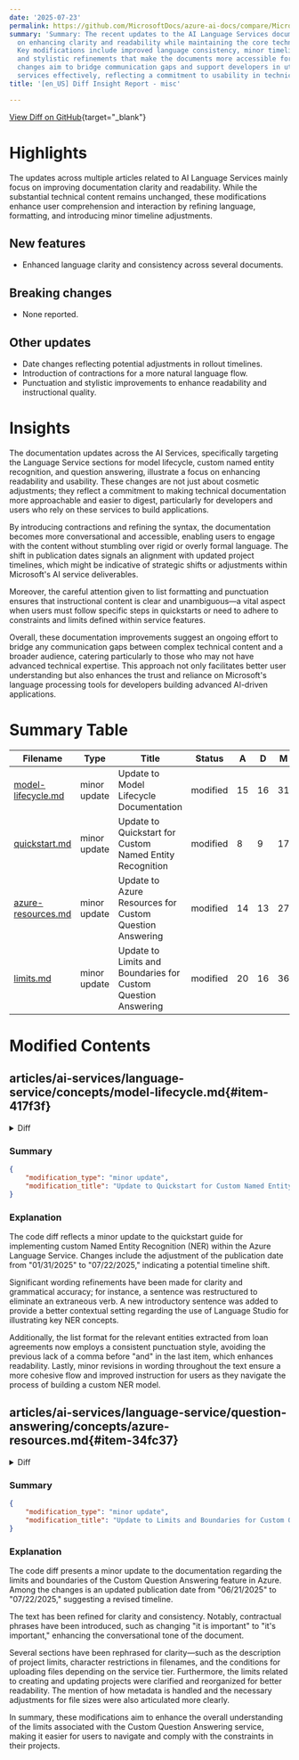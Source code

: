 ```yaml
---
date: '2025-07-23'
permalink: https://github.com/MicrosoftDocs/azure-ai-docs/compare/MicrosoftDocs:8cabf74...MicrosoftDocs:e9c44be
summary: 'Summary: The recent updates to the AI Language Services documentation focus
  on enhancing clarity and readability while maintaining the core technical content.
  Key modifications include improved language consistency, minor timeline adjustments,
  and stylistic refinements that make the documents more accessible for users. These
  changes aim to bridge communication gaps and support developers in utilizing the
  services effectively, reflecting a commitment to usability in technical documentation.'
title: '[en_US] Diff Insight Report - misc'

---
```


[View Diff on GitHub](https://github.com/MicrosoftDocs/azure-ai-docs/compare/MicrosoftDocs:8cabf74...MicrosoftDocs:e9c44be){target="_blank"}

# Highlights
The updates across multiple articles related to AI Language Services mainly focus on improving documentation clarity and readability. While the substantial technical content remains unchanged, these modifications enhance user comprehension and interaction by refining language, formatting, and introducing minor timeline adjustments.

## New features
- Enhanced language clarity and consistency across several documents.

## Breaking changes
- None reported.

## Other updates
- Date changes reflecting potential adjustments in rollout timelines.
- Introduction of contractions for a more natural language flow.
- Punctuation and stylistic improvements to enhance readability and instructional quality. 

# Insights
The documentation updates across the AI Services, specifically targeting the Language Service sections for model lifecycle, custom named entity recognition, and question answering, illustrate a focus on enhancing readability and usability. These changes are not just about cosmetic adjustments; they reflect a commitment to making technical documentation more approachable and easier to digest, particularly for developers and users who rely on these services to build applications.

By introducing contractions and refining the syntax, the documentation becomes more conversational and accessible, enabling users to engage with the content without stumbling over rigid or overly formal language. The shift in publication dates signals an alignment with updated project timelines, which might be indicative of strategic shifts or adjustments within Microsoft's AI service deliverables.

Moreover, the careful attention given to list formatting and punctuation ensures that instructional content is clear and unambiguous—a vital aspect when users must follow specific steps in quickstarts or need to adhere to constraints and limits defined within service features.

Overall, these documentation improvements suggest an ongoing effort to bridge any communication gaps between complex technical content and a broader audience, catering particularly to those who may not have advanced technical expertise. This approach not only facilitates better user understanding but also enhances the trust and reliance on Microsoft's language processing tools for developers building advanced AI-driven applications.

# Summary Table
|  Filename  | Type |    Title    | Status | A  | D  | M  |
|------------|------|-------------|--------|----|----|----|
| [model-lifecycle.md](#item-417f3f) | minor update | Update to Model Lifecycle Documentation | modified | 15 | 16 | 31 | 
| [quickstart.md](#item-abe5b8) | minor update | Update to Quickstart for Custom Named Entity Recognition | modified | 8 | 9 | 17 | 
| [azure-resources.md](#item-34fc37) | minor update | Update to Azure Resources for Custom Question Answering | modified | 14 | 13 | 27 | 
| [limits.md](#item-50708f) | minor update | Update to Limits and Boundaries for Custom Question Answering | modified | 20 | 16 | 36 | 


# Modified Contents
## articles/ai-services/language-service/concepts/model-lifecycle.md{#item-417f3f}

<details>
<summary>Diff</summary>
````diff
@@ -6,34 +6,34 @@ author: laujan
 manager: nitinme
 ms.service: azure-ai-language
 ms.topic: conceptual
-ms.date: 01/31/2025
+ms.date: 07/22/2025
 ms.author: lajanuar
 ---
 
 # Model lifecycle
 
-Language service features utilize AI models. We update the language service with new model versions to improve accuracy, support, and quality. As models become older, they are retired. Use this article for information on that process, and what you can expect for your applications.
+Language service features utilize AI models. We update the language service with new model versions to improve accuracy, support, and quality. As models become older, they're retired. Use this article for information on that process, and what you can expect for your applications.
 
 ## Prebuilt features
 
-Our standard (not customized) language service features are built on AI models that we call pre-trained or prebuilt models.
+Our standard (not customized) language service features are built on AI models that we call pretrained or prebuilt models.
 
 We regularly update the language service with new model versions to improve model accuracy, support, and quality.
 
-By default, all API requests will use the latest Generally Available (GA) model.
+By default, all API requests use the latest Generally Available (GA) model.
 
 #### Choose the model-version used on your data
 
-We recommend using the `latest` model version to utilize the latest and highest quality models. As our models improve, it’s possible that some of your model results may change. Model versions may be deprecated, so we no longer accept specified GA model versions in your implementation. 
+We recommend using the `latest` model version to utilize the latest and highest quality models. As our models improve, it's possible that some of your model results may change. Model versions may be deprecated, so we no longer accept specified GA model versions in your implementation. 
 
-Preview models used for preview features do not maintain a minimum retirement period and may be deprecated at any time.
+Preview models used for preview features don't maintain a minimum retirement period and may be deprecated at any time.
 
-By default, API and SDK requests will use the latest Generally Available model. To use a model in preview, you can use an optional parameter `modelVersion` to select the preview version of the model to be used (not recommended for GA models).
+By default, API and SDK requests use the latest Generally Available model. To use a model in preview, you can use an optional parameter `modelVersion` to select the preview version of the model to be used (not recommended for GA models).
 
 > [!NOTE]
-> If you are using a model version that is not listed in the table, then it was subjected to the expiration policy.
+> If you're using a model version that isn't listed in the table, then it was subjected to the expiration policy.
 
-Use the table below to find which model versions are supported by each feature:
+Use the following table to find which model versions support each feature:
 
 | Feature                                             | Supported generally available (GA) version     | Latest supported preview versions           |
 |-----------------------------------------------------|------------------------------------------------|---------------------------------------------|
@@ -55,7 +55,7 @@ Use the table below to find which model versions are supported by each feature:
 
 For custom features, there are two key parts of the AI implementation: training and deployment. New configurations are released regularly with regular AI improvements, so older and less accurate configurations are retired. 
 
-Use the table below to find which model versions are supported by each feature:
+Use the following table to find which model versions support each feature:
 
 | Feature                                     | Supported Training Config Versions         | Training Config Expiration         | Deployment Expiration  |
 |---------------------------------------------|--------------------------------------------|------------------------------------|------------------------|
@@ -66,24 +66,23 @@ Use the table below to find which model versions are supported by each feature:
 
 ** *For latest training configuration versions, the posted expiration dates are subject to availability of a newer model version. If no newer model versions are available, the expiration date may be extended.*
 
-Training configurations are typically available for **six months** after its release. If you've assigned a trained configuration to a deployment, this deployment expires after **twelve months** from the training config expiration. If your models are about to expire, you can retrain and redeploy your models with the latest training configuration version. 
+Training configurations are typically available for **six months** after its release. If you assigned a trained configuration to a deployment, this deployment expires after **twelve months** from the training config expiration. If your models are about to expire, you can retrain and redeploy your models with the latest training configuration version. 
 
 > [!TIP]
-> It's recommended to use the latest supported configuration version.
+> We recommend that you use the latest supported configuration version.
 
 After the **training config expiration** date, you'll have to use another supported training configuration version to submit any training or deployment jobs. After the **deployment expiration** date, your deployed model will be unavailable to be used for prediction.
 
 After training config version expires, API calls will return an error when called or used if called with an expired configuration version. By default, training requests use the latest available training configuration version. To change the configuration version, use the `trainingConfigVersion` parameter when submitting a training job and assign the version you want.
 
 
-
 ## API versions
 
-When you're making API calls to the following features, you need to specify the `API-VERISON` you want to use to complete your request. It's recommended to use the latest available API versions.
+When you're making API calls to the following features, you need to specify the `API-VERISON` you want to use to complete your request. We recommend that you use the latest available API version.
 
-If you're using [Language Studio](https://aka.ms/languageStudio) for your projects, you'll use the latest API version available. Other API versions are only available through the REST APIs and client libraries.
+If you're using [Language Studio](https://aka.ms/languageStudio) for your projects, you use the latest API version available. Other API versions are only available through the REST APIs and client libraries.
 
-Use the following table to find which API versions are supported by each feature:
+Use the following table to find which API versions support each feature:
 
 |Feature                               |Supported versions                                                                   |Latest Generally Available version                           |Latest preview version|
 |--------------------------------------|-------------------------------------------------------------------------------------|----------------------------------|----------------------|
````
</details>

### Summary

```json
{
    "modification_type": "minor update",
    "modification_title": "Update to Model Lifecycle Documentation"
}
```

### Explanation
The code diff represents a minor update to the documentation concerning the model lifecycle of the AI Language Service. The changes include slight modifications to the wording and formatting within the text to improve clarity and conciseness. Notably, verb contractions have been introduced for more natural language flow, such as changing "as models become older, they are retired" to "as models become older, they're retired." 

Several instances of stylistic adjustments were made, such as modifying phrases like "use the table below" to "use the following table" for improved readability. Additionally, the date on line 5 was updated from "01/31/2025" to "07/22/2025," which could reflect a significant roadmap adjustment. Overall, these alterations enhance the clarity of the material without altering the substantive technical content.

## articles/ai-services/language-service/custom-named-entity-recognition/quickstart.md{#item-abe5b8}

<details>
<summary>Diff</summary>
````diff
@@ -6,20 +6,21 @@ author: laujan
 manager: nitinme
 ms.service: azure-ai-language
 ms.topic: quickstart
-ms.date: 01/31/2025
+ms.date: 07/22/2025
 ms.author: lajanuar
 ms.custom: language-service-custom-ner, mode-other
 zone_pivot_groups: usage-custom-language-features
 ---
 
 # Quickstart: Custom named entity recognition
 
-Use this article to get started with creating a custom NER project where you can train custom models for custom entity recognition. A model is artificial intelligence software that's trained to do a certain task. For this system, the models extract named entities and are trained by learning from tagged data.
+Use this article to get started with creating a custom NER project where you can train custom models for custom entity recognition. A model artificial intelligence software trained to achieve a specific task. For this system, the models extract named entities and are trained by learning from tagged data.
+
+In this article, we use Language Studio to demonstrate key concepts of custom Named Entity Recognition (NER). As an example, let's build a custom NER model to extract the following relevant entities from loan agreements:
 
-In this article, we use Language Studio to demonstrate key concepts of custom Named Entity Recognition (NER). As an example we’ll build a custom NER model to extract relevant entities from loan agreements, such as the:
 * Date of the agreement
-* Borrower's name, address, city and state  
-* Lender's name, address, city and state  
+* Borrower's name, address, city, and state
+* Lender's name, address, city, and state
 * Loan and interest amounts
 
 ::: zone pivot="language-studio"
@@ -36,11 +37,9 @@ In this article, we use Language Studio to demonstrate key concepts of custom Na
 
 ## Next steps
 
-After you've created entity extraction model, you can:
-
-* [Use the runtime API to extract entities](how-to/call-api.md)
+After you create your entity extraction model, you can [use the runtime API to extract entities](how-to/call-api.md).
 
-When you start to create your own custom NER projects, use the how-to articles to learn more about tagging, training and consuming your model in greater detail:
+As you create your own custom NER projects, use our how-to articles to learn more about tagging, training, and consuming your model in greater detail:
 
 * [Data selection and schema design](how-to/design-schema.md)
 * [Tag data](how-to/tag-data.md)
````
</details>

### Summary

```json
{
    "modification_type": "minor update",
    "modification_title": "Update to Quickstart for Custom Named Entity Recognition"
}
```

### Explanation
The code diff reflects a minor update to the quickstart guide for implementing custom Named Entity Recognition (NER) within the Azure Language Service. Changes include the adjustment of the publication date from "01/31/2025" to "07/22/2025," indicating a potential timeline shift.

Significant wording refinements have been made for clarity and grammatical accuracy; for instance, a sentence was restructured to eliminate an extraneous verb. A new introductory sentence was added to provide a better contextual setting regarding the use of Language Studio for illustrating key NER concepts. 

Additionally, the list format for the relevant entities extracted from loan agreements now employs a consistent punctuation style, avoiding the previous lack of a comma before "and" in the last item, which enhances readability. Lastly, minor revisions in wording throughout the text ensure a more cohesive flow and improved instruction for users as they navigate the process of building a custom NER model.

## articles/ai-services/language-service/question-answering/concepts/azure-resources.md{#item-34fc37}

<details>
<summary>Diff</summary>
````diff
@@ -1,24 +1,24 @@
 ---
 title: Azure resources - custom question answering
-description: Question answering uses several Azure sources, each with a different purpose. Understanding how they are used individually allows you to plan for and select the correct pricing tier or know when to change your pricing tier. Understanding how they are used in combination allows you to find and fix problems when they occur.
+description: Question answering uses several Azure sources, each with a different purpose. Understanding how they're used individually allows you to plan for and select the correct pricing tier or know when to change your pricing tier. Understanding how they're used in combination allows you to find and fix problems when they occur.
 ms.service: azure-ai-language
 ms.topic: conceptual
 author: laujan
 ms.author: lajanuar
-ms.date: 06/30/2025
+ms.date: 07/22/2025
 ms.custom: language-service-question-answering
 ---
 
 # Azure resources for custom question answering
 
-Custom question answering uses several Azure sources, each with a different purpose. Understanding how they are used individually allows you to plan for and select the correct pricing tier or know when to change your pricing tier. Understanding how resources are used _in combination_ allows you to find and fix problems when they occur.
+Custom question answering uses several Azure sources, each with a different purpose. Understanding how they're used individually allows you to plan for and select the correct pricing tier or know when to change your pricing tier. Understanding how resources are used _in combination_ allows you to find and fix problems when they occur.
 
 ## Resource planning
 
 > [!TIP]
 > "Knowledge base" and "project" are equivalent terms in custom question answering and can be used interchangeably.
 
-When you first develop a project, in the prototype phase, it is common to have a single resource for both testing and production.
+When you first develop a project, in the prototype phase, it's common to have a single resource for both testing and production.
 
 When you move into the development phase of the project, you should consider:
 
@@ -34,14 +34,15 @@ Typically there are three parameters you need to consider:
 
     * The throughput for custom question answering is currently capped at 10 text records per second for both management APIs and prediction APIs.
 
-    * This should also influence your **Azure AI Search** selection, see more details [here](/azure/search/search-sku-tier). Additionally, you might need to adjust Azure AI Search [capacity](/azure/search/search-capacity-planning) with replicas.
+    * The throughput cap should also influence your **Azure AI Search** selection. For more information, *see* [Azure AI Search](/azure/search/search-sku-tier). Additionally, you might need to adjust Azure AI Search [capacity](/azure/search/search-capacity-planning) with replicas.
 
 * **Size and the number of projects**: Choose the appropriate [Azure search SKU](https://azure.microsoft.com/pricing/details/search/) for your scenario. Typically, you decide the number of projects you need based on number of different subject domains. One subject domain (for a single language) should be in one project.
 
     With custom question answering, you have a choice to set up your language resource in a single language or multiple languages. You can make this selection when you create your first project in the [Language Studio](https://language.azure.com/).
 
     > [!IMPORTANT]
-    > You can publish N-1 projects of a single language or N/2 projects of different languages in a particular tier, where N is the maximum indexes allowed in the tier. Also check the maximum size and the number of documents allowed per tier.
+    > You can publish N-1 projects  with a single language resource or N-2 projects with multiple language resources in a single tier. The `N` notation is the maximum indexes allowed in the tier.
+    > Also, check the maximum size and the number of documents allowed per tier.
 
     For example, if your tier has 15 allowed indexes, you can publish 14 projects of the same language (one index per published project). The 15th index is used for all the projects for authoring and testing. If you choose to have projects in different languages, then you can only publish seven projects.
 
@@ -51,9 +52,9 @@ The following table gives you some high-level guidelines.
 
 |                            |Azure AI Search | Limitations                      |
 | -------------------------- |------------ | -------------------------------- |
-| **Experimentation**        |Free Tier    | Publish Up to 2 KBs, 50 MB size  |
-| **Dev/Test Environment**   |Basic        | Publish Up to 14 KBs, 2 GB size    |
-| **Production Environment** |Standard     | Publish Up to 49 KBs, 25 GB size |
+| **Experimentation**        |Free Tier    | Publish Up to 2-KBs, 50-MB size  |
+| **Dev/Test Environment**   |Basic        | Publish Up to 14-KBs, 2-GB size    |
+| **Production Environment** |Standard     | Publish Up to 49-KBs, 25-GB size |
 
 ## Recommended settings
 
@@ -63,14 +64,14 @@ The throughput for custom question answering is currently capped at 10 text reco
 
 ## Keys in custom question answering
 
-Your custom question answering feature deals with two kinds of keys: **authoring keys** and **Azure AI Search keys** used to access the service in the customer’s subscription.
+Your custom question answering feature deals with two kinds of keys: **authoring keys** and **Azure AI Search keys** used to access the service in the customer's subscription.
 
 Use these keys when making requests to the service through APIs.
 
 |Name|Location|Purpose|
 |--|--|--|
 |Authoring/Subscription key|[Azure portal](https://azure.microsoft.com/free/cognitive-services/)|These keys are used to access the Language service APIs). These APIs let you edit the questions and answers in your project, and publish your project. These keys are created when you create a new resource.<br><br>Find these keys on the **Azure AI services** resource on the **Keys and Endpoint** page.|
-|Azure AI Search Admin Key|[Azure portal](/azure/search/search-security-api-keys)|These keys are used to communicate with the Azure AI Search service deployed in the user’s Azure subscription. When you associate an Azure AI Search resource with the custom question answering feature, the admin key is automatically passed to custom question answering. <br><br>You can find these keys on the **Azure AI Search** resource on the **Keys** page.|
+|Azure AI Search Admin Key|[Azure portal](/azure/search/search-security-api-keys)|These keys are used to communicate with the Azure AI Search service deployed in the user's Azure subscription. When you associate an Azure AI Search resource with the custom question answering feature, the admin key is automatically passed to custom question answering. <br><br>You can find these keys on the **Azure AI Search** resource on the **Keys** page.|
 
 ### Find authoring keys in the Azure portal
 
@@ -94,12 +95,12 @@ In custom question answering, both the management and the prediction services ar
 
 Each Azure resource created with custom question answering feature has a specific purpose:
 
-* Language resource (Also referred to as a Text Analytics resource depending on the context of where you are evaluating the resource.)
+* Language resource (Also referred to as a Text Analytics resource depending on the context of where you're evaluating the resource.)
 * Azure AI Search resource
 
 ### Language resource
 
-The language resource with custom question answering feature provides access to the authoring and publishing APIs, hosts the ranking runtime as well as provides telemetry.
+The language resource with custom question answering feature provides access to the authoring and publishing APIs, hosts the ranking runtime and provides telemetry.
 
 ### Azure AI Search resource
 
````
</details>

### Summary

```json
{
    "modification_type": "minor update",
    "modification_title": "Update to Azure Resources for Custom Question Answering"
}
```

### Explanation
The code diff showcases a minor update to the Azure resources documentation related to the Custom Question Answering feature. Key modifications include an updated publication date from "06/30/2025" to "07/22/2025," reflecting a revised schedule.

The document's text has undergone several stylistic enhancements for clarity and consistency. For example, contractions have been introduced in certain sections (changing "they are" to "they're"), and punctuation has been standardized for lists and descriptive text. Additionally, more precise phrasing has been employed in various examples and descriptions, such as clarifying the conditions under which projects can be published in specific tiers.

New content has been added to make the document more informative, such as providing clearer distinctions between project limits based on language resources. The section on throughput limitations has been streamlined for better readability, and suggested actions in the resource planning section have been updated for improved guidance. Overall, these changes enhance the document's instructional quality and usability for developers working with the Azure Question Answering service.

## articles/ai-services/language-service/question-answering/concepts/limits.md{#item-50708f}

<details>
<summary>Diff</summary>
````diff
@@ -1,16 +1,16 @@
 ---
 title: Limits and boundaries - custom question answering
-description: Custom question answering has meta-limits for parts of the knowledge base and service. It is important to keep your knowledge base within those limits in order to test and publish.
+description: Custom question answering has meta-limits for parts of the knowledge base and service. It's important to keep your knowledge base within those limits in order to test and publish.
 ms.service: azure-ai-language
 author: laujan
 ms.author: lajanuar
 ms.topic: conceptual
-ms.date: 06/21/2025
+ms.date: 07/22/2025
 ---
 
 # Project limits and boundaries
 
-Custom question answering limits provided below are a combination of the [Azure AI Search pricing tier limits](/azure/search/search-limits-quotas-capacity) and custom question answering limits. Both sets of limits affect how many projects you can create per resource and how large each project can grow.
+The following custom question answering limits are a combination of the [Azure AI Search pricing tier limits](/azure/search/search-limits-quotas-capacity) and custom question answering limits. Both sets of limits affect how many projects you can create per resource and how large each project can grow.
 
 ## Projects
 
@@ -21,7 +21,8 @@ Choose the appropriate [Azure search SKU](https://azure.microsoft.com/pricing/de
 With custom question answering, you have a choice to set up your language resource in a single language or multiple languages. You can make this selection when you create your first project in the [Language Studio](https://language.azure.com/).
 
   > [!IMPORTANT]
-  > You can publish N-1 projects of a single language or N/2 projects of different languages in a particular tier, where N is the maximum indexes allowed in the tier. Also check the maximum size and the number of documents allowed per tier.
+  > You can publish N-1 projects with a single language resource or N-2 projects with multiple language resources in a single tier. The `N` notation is the maximum indexes allowed in the tier.
+  > Also check the maximum size and the number of documents allowed per tier.
 
 For example, if your tier has 15 allowed indexes, you can publish 14 projects of the same language (one index per published project). The 15th index is used for all the projects for authoring and testing. If you choose to have projects in different languages, then you can only publish seven projects.
 
@@ -32,7 +33,7 @@ For example, if your tier has 15 allowed indexes, you can publish 14 projects of
 
 File names may not include the following characters:
 
-|Do not use character|
+|Don't use character|
 |--|
 |Single quote `'`|
 |Double quote `"`|
@@ -51,17 +52,17 @@ File names may not include the following characters:
 
 > [!NOTE]
 > Custom question answering currently has no limits on the number of sources that can be added. Throughput is currently capped at 10 text records per second for both management APIs and prediction APIs.
-> When using the F0 tier, upload is limited to 3 files.
+> If you use the F0 tier, upload is limited to three files.
 
 ### Maximum number of deep-links from URL
 
 The maximum number of deep-links that can be crawled for extraction of question answer pairs from a URL page is **20**.
 
 ## Metadata limits
 
-Metadata is presented as a text-based `key:value` pair, such as `product:windows 10`. It is stored and compared in lower case. Maximum number of metadata fields is based on your **[Azure AI Search tier limits](/azure/search/search-limits-quotas-capacity)**.
+Metadata is presented as a text-based `key:value` pair, such as `product:windows 10`. Metadata is stored and compared in lower case. The maximum number of metadata fields is based on your **[Azure AI Search tier limits](/azure/search/search-limits-quotas-capacity)**.
 
-If you choose to projects with multiple languages in a single language resource, there is a dedicated test index per project. So the limit is applied per project in the language service.
+If you choose to projects with multiple languages in a single language resource, there's a dedicated test index per project. So the limit is applied per project in the language service.
 
 |**Azure AI Search tier** | **Free** | **Basic** |**S1** | **S2**| **S3** |**S3 HD**|
 |---|---|---|---|---|---|----|
@@ -99,7 +100,7 @@ Overall limits on the content in the project:
 
 ## Create project call limits:
 
-These represent the limits for each create project action; that is, selecting *Create new project* or calling the REST API to create a project.
+The limits for each create project action, that is, selecting *Create new project* or calling the REST API to create a project are as follows:
 
 * Recommended maximum number of alternate questions per answer: 300
 * Maximum number of URLs: 10
@@ -108,7 +109,8 @@ These represent the limits for each create project action; that is, selecting *C
 
 ## Update project call limits
 
-These represent the limits for each update action; that is, selecting *Save* or calling the REST API with an update request.
+The limits for each update action, that is, selecting *Save* or calling the REST API with an update request are as follows:
+
 * Length of each source name: 300
 * Recommended maximum number of alternate questions added or deleted: 300
 * Maximum number of metadata fields added or deleted: 10
@@ -118,19 +120,21 @@ These represent the limits for each update action; that is, selecting *Save* or
 ## Add unstructured file limits
 
 > [!NOTE]
-> * If you need to use larger files than the limit allows, you can break the file into smaller files before sending them to the API. 
+> * If you need to use larger files than the limit allows, you can break the file into smaller files before sending them to the API.
+
+The limits when unstructured files are used to *Create new project* or call the REST API to create a project are as follows:
 
-These represent the limits when unstructured files are used to *Create new project* or call the REST API to create a project:
-* Length of file: We will extract first 32000 characters
+* Length of file: The service extracts the first 32,000 characters.
 * Maximum three responses per file.
 
 ## Prebuilt custom question answering limits
 
 > [!NOTE]
-> * If you need to use larger documents than the limit allows, you can break the text into smaller chunks of text before sending them to the API. 
-> * A document is a single string of text characters.  
+> * A document is a single string of text characters.
+> * To use larger documents than the limit allows, you can break the text into smaller chunks before sending them to the API.
+
+The limits when the REST API is used to answer a question without having to create a project is as follows:
 
-These represent the limits when REST API is used to answer a question based without having to create a project:
 * Number of documents: 5
 * Maximum size of a single document:  5,120 characters
 * Maximum three responses per document.
````
</details>

### Summary

```json
{
    "modification_type": "minor update",
    "modification_title": "Update to Limits and Boundaries for Custom Question Answering"
}
```

### Explanation
The code diff presents a minor update to the documentation regarding the limits and boundaries of the Custom Question Answering feature in Azure. Among the changes is an updated publication date from "06/21/2025" to "07/22/2025," suggesting a revised timeline.

The text has been refined for clarity and consistency. Notably, contractual phrases have been introduced, such as changing "it is important" to "it's important," enhancing the conversational tone of the document. 

Several sections have been rephrased for clarity—such as the description of project limits, character restrictions in filenames, and the conditions for uploading files depending on the service tier. Furthermore, the limits related to creating and updating projects were clarified and reorganized for better readability. The mention of how metadata is handled and the necessary adjustments for file sizes were also articulated more clearly.

In summary, these modifications aim to enhance the overall understanding of the limits associated with the Custom Question Answering service, making it easier for users to navigate and comply with the constraints in their projects.


